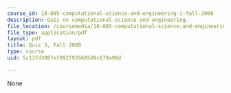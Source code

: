 ```yaml
---
course_id: 18-085-computational-science-and-engineering-i-fall-2008
description: Quiz on computational science and engineering.
file_location: /coursemedia/18-085-computational-science-and-engineering-i-fall-2008/5c13fd3997ef892f935605d9c679a90d_quiz3.pdf
file_type: application/pdf
layout: pdf
title: Quiz 3, Fall 2008
type: course
uid: 5c13fd3997ef892f935605d9c679a90d

---
```

None